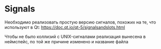 # Signals

Необходимо реализовать простую версию сигналов, похожих на те, что используют в Qt: https://doc.qt.io/qt-5/signalsandslots.html

Чтобы не было коллизий с UNIX-сигналами реализация вынесена в неймспейс, по той же причине изменено и название файла

